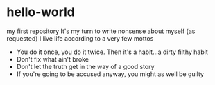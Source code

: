 # hello-world
my first repository
It's my turn to write nonsense about myself (as requested)
I live life according to a very few mottos
- You do it once, you do it twice. Then it's a habit...a dirty filthy habit
- Don't fix what ain't broke
- Don't let the truth get in the way of a good story
- If you're going to be accused anyway, you might as well be guilty
